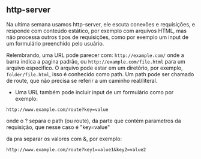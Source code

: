 ## http-server

Na ultima semana usamos http-server, ele escuta conexões e requisições, e responde com conteúdo estático, por exemplo com arquivos HTML, mas não processa outros tipos de requisições, como por exemplo um input de um formulário preenchido pelo usuário.

Relembrando, uma URL pode parecer com: `http://example.com/` onde a barra indica a pagina padrão, ou `http://example.com/file.html` para um arquivo especifico. O arquivo pode estar em um diretório, por exemplo, `folder/file.html`, isso é conhecido como path. Um path pode ser chamado de route, que não precisa se referir a um caminho real/literal.

* Uma URL também pode incluir input de um formulário como por exemplo: 

```
http://www.example.com/route?key=value
```
onde o ? separa o path (ou route), da parte que contém parametros da requisição, que nesse caso é "key=value"

da pra separar os valores com &, por exemplo: 

```
http://www.example.com/route?key1=value1&key2=value2
```
